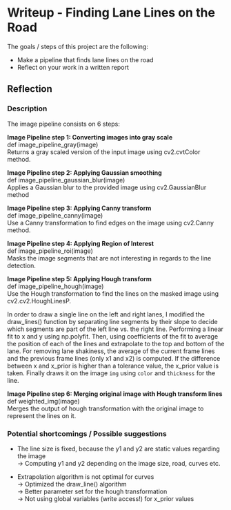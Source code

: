 # Writeup - Finding Lane Lines on the Road

The goals / steps of this project are the following:
* Make a pipeline that finds lane lines on the road
* Reflect on your work in a written report


## Reflection

### Description

The image pipeline consists on 6 steps: 

**Image Pipeline step 1: Converting images into gray scale**    
def image_pipeline_gray(image)    
Returns a gray scaled version of the input image using cv2.cvtColor method. 

**Image Pipeline step 2: Applying Gaussian smoothing**    
def image_pipeline_gaussian_blur(image)    
Applies a Gaussian blur to the provided image using cv2.GaussianBlur method    
 
**Image Pipeline step 3: Applying Canny transform**    
def image_pipeline_canny(image)    
Use a Canny transformation to find edges on the image using cv2.Canny method.
 
**Image Pipeline step 4: Applying Region of Interest**    
def image_pipeline_roi(image)    
Masks the image segments that are not interesting in regards to the line detection.

**Image Pipeline step 5: Applying Hough transform**    
def image_pipeline_hough(image)    
Use the Hough transformation to find the lines on the masked image using cv2.cv2.HoughLinesP. 

In order to draw a single line on the left and right lanes, I modified the draw_lines() function by 
separating line segments by their slope to decide which segments are part of the left line vs. the right line.
Performing a linear fit to x and y using np.polyfit. Then, using coefficients of the fit to average the position of each of the lines and extrapolate to the top and bottom of the lane.  For removing lane shakiness, the average of the current frame lines and the previous frame lines (only x1 and x2) is computed. If the difference between x and x_prior is higher than a tolerance value, the x_prior value is taken. Finally draws it on the image `img` using `color` and `thickness` for the line.

**Image Pipeline step 6: Merging original image with Hough transform lines**   
def weighted_img(image)    
Merges the output of hough transformation with the original image to represent the lines on it. 



### Potential shortcomings / Possible suggestions

- The line size is fixed, because the y1 and y2 are static values regarding the image   
-> Computing y1 and y2 depending on the image size, road, curves etc.    
    
- Extrapolation algorithm is not optimal for curves    
-> Optimized the draw_line() algorithm          
-> Better parameter set for the hough transformation     
-> Not using global variables (write access!) for x_prior values    

